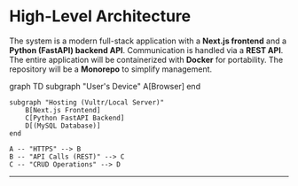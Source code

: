 # High-Level Architecture

The system is a modern full-stack application with a **Next.js frontend** and a **Python (FastAPI) backend API**. Communication is handled via a **REST API**. The entire application will be containerized with **Docker** for portability. The repository will be a **Monorepo** to simplify management.

graph TD
    subgraph "User's Device"
        A[Browser]
    end

    subgraph "Hosting (Vultr/Local Server)"
        B[Next.js Frontend]
        C[Python FastAPI Backend]
        D[(MySQL Database)]
    end

    A -- "HTTPS" --> B
    B -- "API Calls (REST)" --> C
    C -- "CRUD Operations" --> D
---
